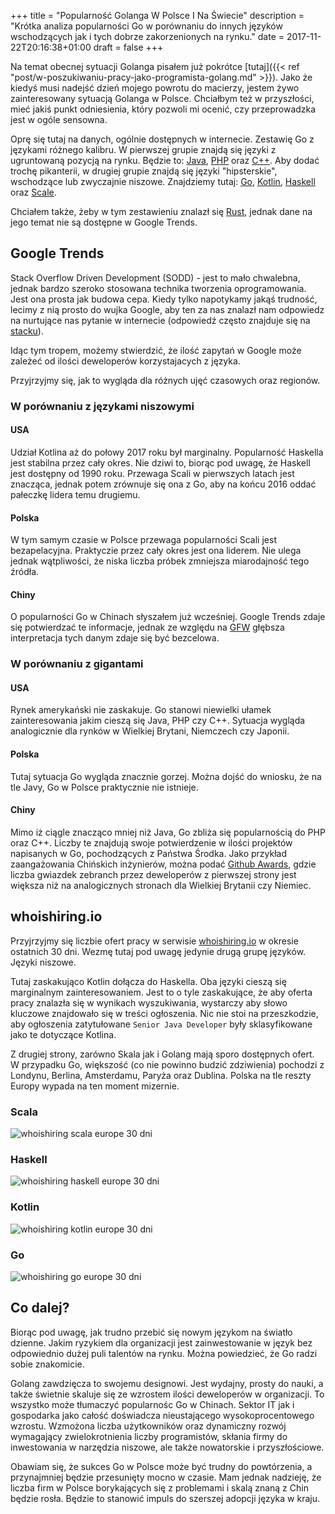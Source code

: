 +++
title = "Popularność Golanga W Polsce I Na Świecie"
description = "Krótka analiza popularności Go w porównaniu do innych języków wschodzących jak i tych dobrze zakorzenionych na rynku."
date = 2017-11-22T20:16:38+01:00
draft = false
+++

Na temat obecnej sytuacji Golanga pisałem już pokrótce [tutaj]({{< ref "post/w-poszukiwaniu-pracy-jako-programista-golang.md" >}}). 
Jako że kiedyś musi nadejść dzień mojego powrotu do macierzy, jestem żywo zainteresowany sytuacją Golanga w Polsce.
Chciałbym też w przyszłości, mieć jakiś punkt odniesienia, który pozwoli mi ocenić, czy przeprowadzka jest w ogóle sensowna.

Oprę się tutaj na danych, ogólnie dostępnych w internecie. 
Zestawię Go z językami różnego kalibru. W pierwszej grupie znajdą się języki z ugruntowaną pozycją na rynku.
Będzie to: [Java](https://www.java.com/pl/), [PHP](http://php.net) oraz [C++](https://isocpp.org).
Aby dodać trochę pikanterii, w drugiej grupie znajdą się języki "hipsterskie", wschodzące lub zwyczajnie niszowe. 
Znajdziemy tutaj: [Go](https://golang.org), [Kotlin](https://kotlinlang.org/), [Haskell](https://www.haskell.org/) oraz [Scale](https://www.scala-lang.org). 

Chciałem także, żeby w tym zestawieniu znalazł się [Rust](https://www.rust-lang.org), jednak dane na jego temat nie są dostępne w Google Trends.

## Google Trends

Stack Overflow Driven Development (SODD) - jest to mało chwalebna, jednak bardzo szeroko stosowana technika tworzenia oprogramowania.
Jest ona prosta jak budowa cepa. 
Kiedy tylko napotykamy jakąś trudność, lecimy z nią prosto do wujka Google, aby ten za nas znalazł nam odpowiedz na nurtujące nas pytanie w internecie (odpowiedź często znajduje się na [stacku](https://stackoverflow.com)).

Idąc tym tropem, możemy stwierdzić, że ilość zapytań w Google może zależeć od ilości deweloperów korzystajacych z języka.

Przyjrzyjmy się, jak to wygląda dla różnych ujęć czasowych oraz regionów. 

### W porównaniu z językami niszowymi

#### USA

Udział Kotlina aż do połowy 2017 roku był marginalny. 
Popularność Haskella jest stabilna przez cały okres. 
Nie dziwi to, biorąc pod uwagę, że Haskell jest dostępny od 1990 roku. 
Przewaga Scali w pierwszych latach jest znacząca, jednak potem zrównuje się ona z Go, aby na końcu 2016 oddać pałeczkę lidera temu drugiemu.

<script type="text/javascript" src="https://ssl.gstatic.com/trends_nrtr/1243_RC11/embed_loader.js"></script> <script type="text/javascript"> trends.embed.renderExploreWidget("TIMESERIES", {"comparisonItem":[{"keyword":"/m/09gbxjr","geo":"US","time":"2012-12-17 2017-12-17"},{"keyword":"/m/091hdj","geo":"US","time":"2012-12-17 2017-12-17"},{"keyword":"/m/03j_q","geo":"US","time":"2012-12-17 2017-12-17"},{"keyword":"/m/0_lcrx4","geo":"US","time":"2012-12-17 2017-12-17"}],"category":31,"property":""}, {"exploreQuery":"cat=31&date=2012-12-17 2017-12-17,2012-12-17 2017-12-17,2012-12-17 2017-12-17,2012-12-17 2017-12-17&geo=US&q=%2Fm%2F09gbxjr,%2Fm%2F091hdj,%2Fm%2F03j_q,%2Fm%2F0_lcrx4","guestPath":"https://trends.google.pl:443/trends/embed/"}); </script> 

<script type="text/javascript" src="https://ssl.gstatic.com/trends_nrtr/1243_RC11/embed_loader.js"></script> <script type="text/javascript"> trends.embed.renderExploreWidget("GEO_MAP", {"comparisonItem":[{"keyword":"/m/09gbxjr","geo":"US","time":"2012-12-17 2017-12-17"},{"keyword":"/m/091hdj","geo":"US","time":"2012-12-17 2017-12-17"},{"keyword":"/m/03j_q","geo":"US","time":"2012-12-17 2017-12-17"},{"keyword":"/m/0_lcrx4","geo":"US","time":"2012-12-17 2017-12-17"}],"category":31,"property":""}, {"exploreQuery":"cat=31&date=2012-12-17 2017-12-17,2012-12-17 2017-12-17,2012-12-17 2017-12-17,2012-12-17 2017-12-17&geo=US&q=%2Fm%2F09gbxjr,%2Fm%2F091hdj,%2Fm%2F03j_q,%2Fm%2F0_lcrx4","guestPath":"https://trends.google.pl:443/trends/embed/"}); </script> 

 
#### Polska

W tym samym czasie w Polsce przewaga popularności Scali jest bezapelacyjna. 
Praktyczie przez cały okres jest ona liderem. 
Nie ulega jednak wątpliwości, że niska liczba próbek zmniejsza miarodajność tego źródła.

<script type="text/javascript" src="https://ssl.gstatic.com/trends_nrtr/1243_RC11/embed_loader.js"></script> <script type="text/javascript"> trends.embed.renderExploreWidget("TIMESERIES", {"comparisonItem":[{"keyword":"/m/09gbxjr","geo":"PL","time":"2012-12-13 2017-12-13"},{"keyword":"/m/091hdj","geo":"PL","time":"2012-12-13 2017-12-13"},{"keyword":"/m/03j_q","geo":"PL","time":"2012-12-13 2017-12-13"},{"keyword":"/m/0_lcrx4","geo":"PL","time":"2012-12-13 2017-12-13"}],"category":31,"property":""}, {"exploreQuery":"cat=31&date=2012-12-13 2017-12-13,2012-12-13 2017-12-13,2012-12-13 2017-12-13,2012-12-13 2017-12-13&geo=PL&q=%2Fm%2F09gbxjr,%2Fm%2F091hdj,%2Fm%2F03j_q,%2Fm%2F0_lcrx4","guestPath":"https://trends.google.pl:443/trends/embed/"}); </script>

<script type="text/javascript" src="https://ssl.gstatic.com/trends_nrtr/1243_RC11/embed_loader.js"></script> <script type="text/javascript"> trends.embed.renderExploreWidget("GEO_MAP", {"comparisonItem":[{"keyword":"/m/09gbxjr","geo":"PL","time":"2012-12-13 2017-12-13"},{"keyword":"/m/091hdj","geo":"PL","time":"2012-12-13 2017-12-13"},{"keyword":"/m/03j_q","geo":"PL","time":"2012-12-13 2017-12-13"},{"keyword":"/m/0_lcrx4","geo":"PL","time":"2012-12-13 2017-12-13"}],"category":31,"property":""}, {"exploreQuery":"cat=31&date=2012-12-13 2017-12-13,2012-12-13 2017-12-13,2012-12-13 2017-12-13,2012-12-13 2017-12-13&geo=PL&q=%2Fm%2F09gbxjr,%2Fm%2F091hdj,%2Fm%2F03j_q,%2Fm%2F0_lcrx4","guestPath":"https://trends.google.pl:443/trends/embed/"}); </script>

#### Chiny 

O popularności Go w Chinach słyszałem już wcześniej. 
Google Trends zdaje się potwierdzać te informacje, jednak ze względu na [GFW](https://en.wikipedia.org/wiki/Great_Firewall) głębsza interpretacja tych danym zdaje się być bezcelowa.
 
<script type="text/javascript" src="https://ssl.gstatic.com/trends_nrtr/1243_RC11/embed_loader.js"></script> <script type="text/javascript"> trends.embed.renderExploreWidget("TIMESERIES", {"comparisonItem":[{"keyword":"/m/09gbxjr","geo":"CN","time":"2012-12-17 2017-12-17"},{"keyword":"/m/091hdj","geo":"CN","time":"2012-12-17 2017-12-17"},{"keyword":"/m/03j_q","geo":"CN","time":"2012-12-17 2017-12-17"},{"keyword":"/m/0_lcrx4","geo":"CN","time":"2012-12-17 2017-12-17"}],"category":31,"property":""}, {"exploreQuery":"cat=31&date=2012-12-17 2017-12-17,2012-12-17 2017-12-17,2012-12-17 2017-12-17,2012-12-17 2017-12-17&geo=CN&q=%2Fm%2F09gbxjr,%2Fm%2F091hdj,%2Fm%2F03j_q,%2Fm%2F0_lcrx4","guestPath":"https://trends.google.pl:443/trends/embed/"}); </script> 

<script type="text/javascript" src="https://ssl.gstatic.com/trends_nrtr/1243_RC11/embed_loader.js"></script> <script type="text/javascript"> trends.embed.renderExploreWidget("GEO_MAP", {"comparisonItem":[{"keyword":"/m/09gbxjr","geo":"CN","time":"2012-12-17 2017-12-17"},{"keyword":"/m/091hdj","geo":"CN","time":"2012-12-17 2017-12-17"},{"keyword":"/m/03j_q","geo":"CN","time":"2012-12-17 2017-12-17"},{"keyword":"/m/0_lcrx4","geo":"CN","time":"2012-12-17 2017-12-17"}],"category":31,"property":""}, {"exploreQuery":"cat=31&date=2012-12-17 2017-12-17,2012-12-17 2017-12-17,2012-12-17 2017-12-17,2012-12-17 2017-12-17&geo=CN&q=%2Fm%2F09gbxjr,%2Fm%2F091hdj,%2Fm%2F03j_q,%2Fm%2F0_lcrx4","guestPath":"https://trends.google.pl:443/trends/embed/"}); </script> 


### W porównaniu z gigantami

#### USA

Rynek amerykański nie zaskakuje. 
Go stanowi niewielki ułamek zainteresowania jakim cieszą się Java, PHP czy C++.
Sytuacja wygląda analogicznie dla rynków w Wielkiej Brytani, Niemczech czy Japonii.

<script type="text/javascript" src="https://ssl.gstatic.com/trends_nrtr/1243_RC11/embed_loader.js"></script> <script type="text/javascript"> trends.embed.renderExploreWidget("TIMESERIES", {"comparisonItem":[{"keyword":"/m/09gbxjr","geo":"US","time":"2016-12-13 2017-12-13"},{"keyword":"/m/07sbkfb","geo":"US","time":"2016-12-13 2017-12-13"},{"keyword":"/m/060kv","geo":"US","time":"2016-12-13 2017-12-13"},{"keyword":"/m/0jgqg","geo":"US","time":"2016-12-13 2017-12-13"}],"category":31,"property":""}, {"exploreQuery":"cat=31&geo=US&q=%2Fm%2F09gbxjr,%2Fm%2F07sbkfb,%2Fm%2F060kv,%2Fm%2F0jgqg&date=2016-12-13 2017-12-13,2016-12-13 2017-12-13,2016-12-13 2017-12-13,2016-12-13 2017-12-13","guestPath":"https://trends.google.pl:443/trends/embed/"}); </script> 

#### Polska

Tutaj sytuacja Go wygląda znacznie gorzej. 
Można dojść do wniosku, że na tle Javy, Go w Polsce praktycznie nie istnieje.

<script type="text/javascript" src="https://ssl.gstatic.com/trends_nrtr/1243_RC11/embed_loader.js"></script> <script type="text/javascript"> trends.embed.renderExploreWidget("TIMESERIES", {"comparisonItem":[{"keyword":"/m/09gbxjr","geo":"PL","time":"2016-12-13 2017-12-13"},{"keyword":"/m/07sbkfb","geo":"PL","time":"2016-12-13 2017-12-13"},{"keyword":"/m/060kv","geo":"PL","time":"2016-12-13 2017-12-13"},{"keyword":"/m/0jgqg","geo":"PL","time":"2016-12-13 2017-12-13"}],"category":31,"property":""}, {"exploreQuery":"cat=31&geo=PL&q=%2Fm%2F09gbxjr,%2Fm%2F07sbkfb,%2Fm%2F060kv,%2Fm%2F0jgqg&date=2016-12-13 2017-12-13,2016-12-13 2017-12-13,2016-12-13 2017-12-13,2016-12-13 2017-12-13","guestPath":"https://trends.google.pl:443/trends/embed/"}); </script>


#### Chiny
Mimo iż ciągle znacząco mniej niż Java, Go zbliża się popularnością do PHP oraz C++.
Liczby te znajdują swoje potwierdzenie w ilości projektów napisanych w Go, pochodzących z Państwa Środka.
Jako przykład zaangażowania Chińskich inżynierów, można podać [Github Awards](http://git-awards.com/users?country=China&language=go&type=country&utf8=✓), 
gdzie liczba gwiazdek zebranch przez deweloperów z pierwszej strony jest większa niż na analogicznych stronach dla Wielkiej Brytanii czy Niemiec.

<script type="text/javascript" src="https://ssl.gstatic.com/trends_nrtr/1243_RC11/embed_loader.js"></script> <script type="text/javascript"> trends.embed.renderExploreWidget("TIMESERIES", {"comparisonItem":[{"keyword":"/m/09gbxjr","geo":"CN","time":"2016-12-13 2017-12-13"},{"keyword":"/m/07sbkfb","geo":"CN","time":"2016-12-13 2017-12-13"},{"keyword":"/m/060kv","geo":"CN","time":"2016-12-13 2017-12-13"},{"keyword":"/m/0jgqg","geo":"CN","time":"2016-12-13 2017-12-13"}],"category":31,"property":""}, {"exploreQuery":"cat=31&geo=CN&q=%2Fm%2F09gbxjr,%2Fm%2F07sbkfb,%2Fm%2F060kv,%2Fm%2F0jgqg&date=2016-12-13 2017-12-13,2016-12-13 2017-12-13,2016-12-13 2017-12-13,2016-12-13 2017-12-13","guestPath":"https://trends.google.pl:443/trends/embed/"}); </script>

## whoishiring.io

Przyjrzyjmy się liczbie ofert pracy w serwisie [whoishiring.io](https://whoishiring.io) w okresie ostatnich 30 dni.
Wezmę tutaj pod uwagę jedynie drugą grupę języków. Języki niszowe.

Tutaj zaskakująco Kotlin dołącza do Haskella. 
Oba języki cieszą się marginalnym zainteresowaniem.
Jest to o tyle zaskakujące, że aby oferta pracy znalazła się w wynikach wyszukiwania, wystarczy aby słowo kluczowe znajdowało się w treści ogłoszenia.
Nic nie stoi na przeszkodzie, aby ogłoszenia zatytułowane `Senior Java Developer` były sklasyfikowane jako te dotyczące Kotlina.

Z drugiej strony, zarówno Skala jak i Golang mają sporo dostępnych ofert. 
W przypadku Go, większość (co nie powinno budzić zdziwienia) pochodzi z Londynu, Berlina, Amsterdamu, Paryża oraz Dublina.
Polska na tle reszty Europy wypada na ten moment mizernie. 

### Scala

![whoishiring scala europe 30 dni](/img/popularnosc/whoishiring_scala_30_eu.png#center)

### Haskell

![whoishiring haskell europe 30 dni](/img/popularnosc/whoishiring_haskell_30_eu.png#center)

### Kotlin

![whoishiring kotlin europe 30 dni](/img/popularnosc/whoishiring_kotlin_30_eu.png#center)

### Go

![whoishiring go europe 30 dni](/img/popularnosc/whoishiring_go_30_eu.png#center)

## Co dalej?

Biorąc pod uwagę, jak trudno przebić się nowym językom na światło dzienne. 
Jakim ryzykiem dla organizacji jest zainwestowanie w język bez odpowiednio dużej puli talentów na rynku.
Można powiedzieć, że Go radzi sobie znakomicie.

Golang zawdzięcza to swojemu designowi. 
Jest wydajny, prosty do nauki, a także świetnie skaluje się ze wzrostem ilości deweloperów w organizacji.
To wszystko może tłumaczyć popularnośc Go w Chinach. 
Sektor IT jak i gospodarka jako całość doświadcza nieustającego wysokoprocentowego wzrostu.
Wzmożona liczba użytkowników oraz dynamiczny rozwój wymagający zwielokrotnienia liczby programistów, skłania firmy do inwestowania w narzędzia niszowe, ale także nowatorskie i przyszłościowe.

Obawiam się, że sukces Go w Polsce może być trudny do powtórzenia, a przynajmniej będzie przesunięty mocno w czasie.
Mam jednak nadzieję, że liczba firm w Polsce borykających się z problemami i skalą znaną z Chin będzie rosła. 
Będzie to stanowić impuls do szerszej adopcji języka w kraju. 


